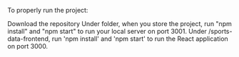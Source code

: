 To properly run the project:

Download the repository
Under folder, when you store the project, run "npm install" and "npm start" to run your local server on port 3001.
Under /sports-data-frontend, run 'npm install' and 'npm start' to run the React application on port 3000.
